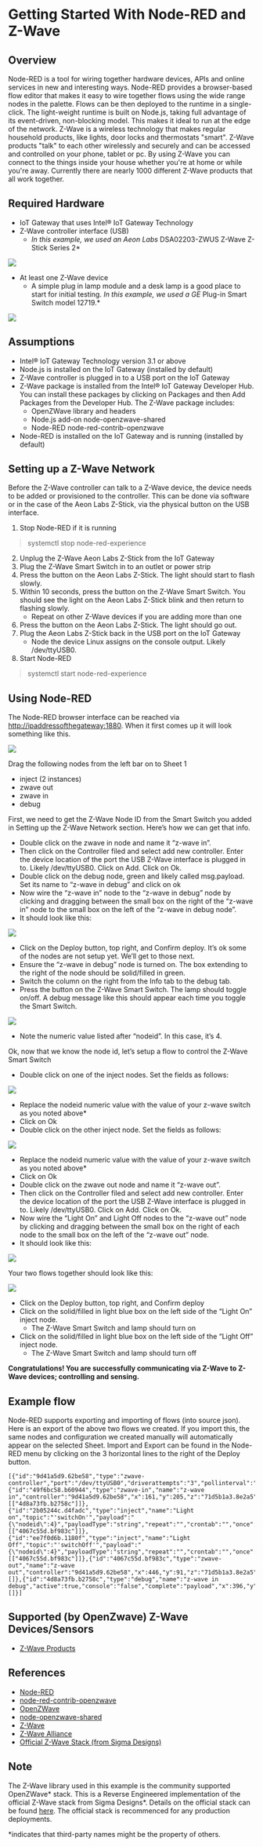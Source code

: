 # Getting Started With Node-RED and Z-Wave #
<cr>

## Overview ##
Node-RED is a tool for wiring together hardware devices, APIs and online services in new and interesting ways. Node-RED provides a browser-based flow editor that makes it easy to wire together flows using the wide range nodes in the palette. Flows can be then deployed to the runtime in a single-click. The light-weight runtime is built on Node.js, taking full advantage of its event-driven, non-blocking model. This makes it ideal to run at the edge of the network. Z-Wave is a wireless technology that makes regular household products, like lights, door locks and
thermostats "smart". Z-Wave products "talk" to each other wirelessly and securely and can be accessed and controlled on your phone, tablet or pc.  By using Z-Wave you can connect to the things inside your house whether you're at home or while you're away. Currently there are
nearly 1000 different Z-Wave products that all work together.

## Required Hardware ##
-   IoT Gateway that uses Intel® IoT Gateway Technology
-   Z-Wave controller interface (USB)
    -   *In this example, we used an Aeon Labs* DSA02203-ZWUS Z-Wave Z-Stick Series 2*

![](images/image1.jpeg)

-   At least one Z-Wave device
    -   A simple plug in lamp module and a desk lamp is a good place to start for initial testing. *In this example, we used a GE* Plug-in Smart Switch model 12719.*

![](images/image2.jpeg)

## Assumptions ##
-   Intel® IoT Gateway Technology version 3.1 or above
-   Node.js is installed on the IoT Gateway (installed by default)
-   Z-Wave controller is plugged in to a USB port on the IoT Gateway
-	Z-Wave package is installed from the Intel® IoT Gateway Developer Hub.  You can install these packages by clicking on Packages and then Add Packages from the Developer Hub.  The Z-Wave package includes:
	-   OpenZWave library and headers
	-   Node.js add-on node-openzwave-shared
	-   Node-RED node-red-contrib-openzwave 
-   Node-RED is installed on the IoT Gateway and is running (installed by default)

## Setting up a Z-Wave Network ##
Before the Z-Wave controller can talk to a Z-Wave device, the device needs to be added or provisioned to the controller. This can be done via software or in the case of the Aeon Labs Z-Stick, via the physical
button on the USB interface.

1.  Stop Node-RED if it is running

>systemctl stop node-red-experience

2.  Unplug the Z-Wave Aeon Labs Z-Stick from the IoT Gateway
3.  Plug the Z-Wave Smart Switch in to an outlet or power strip
4.  Press the button on the Aeon Labs Z-Stick. The light should start to flash slowly.
5.  Within 10 seconds, press the button on the Z-Wave Smart Switch. You should see the light on the Aeon Labs Z-Stick blink and then return to flashing slowly.
	-  Repeat on other Z-Wave devices if you are adding more than one
6.  Press the button on the Aeon Labs Z-Stick. The light should go out.
7.  Plug the Aeon Labs Z-Stick back in the USB port on the IoT Gateway
    -  Node the device Linux assigns on the console output.  Likely /dev/ttyUSB0.
8.  Start Node-RED

>systemctl start node-red-experience

## Using Node-RED ##
The Node-RED browser interface can be reached via
<http://ipaddressofthegateway:1880>. When it first comes up it will look
something like this.

![](images/image3.png)

Drag the following nodes from the left bar on to Sheet 1

-   inject (2 instances)
-   zwave out
-   zwave in
-   debug

First, we need to get the Z-Wave Node ID from the Smart Switch you added in Setting up the Z-Wave Network section. Here’s how we can get that info.

-   Double click on the zwave in node and name it “z-wave in”.
-   Then click on the Controller filed and select add new controller.  Enter the device location of the port the USB Z-Wave interface is plugged in to. Likely /dev/ttyUSB0. Click on Add. Click on Ok.
-   Double click on the debug node, green and likely called msg.payload.  Set its name to “z-wave in debug” and click on ok
-   Now wire the “z-wave in” node to the “z-wave in debug” node by clicking and dragging between the small box on the right of the “z-wave in” node to the small box on the left of the “z-wave in debug node”.
-   It should look like this:

![](images/image4.png)

-   Click on the Deploy button, top right, and Confirm deploy. It’s ok some of the nodes are not setup yet. We’ll get to those next.
-   Ensure the “z-wave in debug” node is turned on. The box extending to the right of the node should be solid/filled in green.
-   Switch the column on the right from the Info tab to the debug tab.
-   Press the button on the Z-Wave Smart Switch. The lamp should toggle on/off. A debug message like this should appear each time you toggle the Smart Switch.

![](images/image5.png)

-   Note the numeric value listed after “nodeid”. In this case, it’s 4.

Ok, now that we know the node id, let’s setup a flow to control the Z-Wave Smart Switch

-   Double click on one of the inject nodes. Set the fields as follows:

![](images/image6.png)

-	Replace the nodeid numeric value with the value of your z-wave switch as you noted above*
-   Click on Ok
-   Double click on the other inject node. Set the fields as follows:

![](images/image7.png)

-	Replace the nodeid numeric value with the value of your z-wave switch as you noted above*
-   Click on Ok
-   Double click on the zwave out node and name it “z-wave out”.
-   Then click on the Controller filed and select add new controller.  Enter the device location of the port the USB Z-Wave interface is plugged in to. Likely /dev/ttyUSB0. Click on Add. Click on Ok.
-   Now wire the “Light On” and Light Off nodes to the “z-wave out” node by clicking and dragging between the small box on the right of each node to the small box on the left of the “z-wave out” node.
-   It should look like this:

![](images/image8.png)

Your two flows together should look like this:

![](images/image9.png)

-   Click on the Deploy button, top right, and Confirm deploy
-   Click on the solid/filled in light blue box on the left side of the “Light On” inject node.
    -   The Z-Wave Smart Switch and lamp should turn on
-   Click on the solid/filled in light blue box on the left side of the “Light Off” inject node.
    -   The Z-Wave Smart Switch and lamp should turn off

**Congratulations! You are successfully communicating via Z-Wave to Z-Wave devices; controlling and sensing.**

## Example flow ##
Node-RED supports exporting and importing of flows (into source json). Here is an export of the above two flows we created. If you import this, the same nodes and configuration we created manually will automatically
appear on the selected Sheet. Import and Export can be found in the Node-RED menu by clicking on the 3 horizontal lines to the right of the
Deploy button.

    [{"id":"9d41a5d9.62be58","type":"zwave-controller","port":"/dev/ttyUSB0","driverattempts":"3","pollinterval":"500"},{"id":"49f6bc58.b60944","type":"zwave-in","name":"z-wave in","controller":"9d41a5d9.62be58","x":161,"y":205,"z":"71d5b1a3.8e2a5","wires":[["4d8a73fb.b2758c"]]},{"id":"2b05244c.d4fadc","type":"inject","name":"Light on","topic":"'switchOn'","payload":"{\"nodeid\":4}","payloadType":"string","repeat":"","crontab":"","once":false,"x":168,"y":64,"z":"71d5b1a3.8e2a5","wires":[["4067c55d.bf983c"]]},{"id":"ee7f0d6b.1180f","type":"inject","name":"Light Off","topic":"'switchOff'","payload":"{\"nodeid\":4}","payloadType":"string","repeat":"","crontab":"","once":false,"x":171,"y":126,"z":"71d5b1a3.8e2a5","wires":[["4067c55d.bf983c"]]},{"id":"4067c55d.bf983c","type":"zwave-out","name":"z-wave out","controller":"9d41a5d9.62be58","x":446,"y":91,"z":"71d5b1a3.8e2a5","wires":[]},{"id":"4d8a73fb.b2758c","type":"debug","name":"z-wave in debug","active":true,"console":"false","complete":"payload","x":396,"y":204,"z":"71d5b1a3.8e2a5","wires":[]}]

## Supported (by OpenZwave) Z-Wave Devices/Sensors ##
-   [Z-Wave Products](http://products.z-wavealliance.org/)

## References ##
-   [Node-RED](http://nodered.org/)
-   [node-red-contrib-openzwave](http://flows.nodered.org/node/node-red-contrib-openzwave)
-   [OpenZWave](http://www.openzwave.com/)
-   [node-openzwave-shared](https://github.com/OpenZWave/node-openzwave-shared)
-   [Z-Wave](http://www.z-wave.com/home)
-   [Z-Wave Alliance](http://z-wavealliance.org/)
-   [Official Z-Wave Stack (from Sigma Designs)](http://z-wave.sigmadesigns.com/)

## Note ##
The Z-Wave library used in this example is the community supported OpenZWave* stack. This is a Reverse Engineered implementation of the official Z-Wave stack from Sigma Designs*. Details on the official stack can be found [here](http://z-wave.sigmadesigns.com/).  The official stack is recommenced for any production deployments.

*indicates that third-party names might be the property of others.